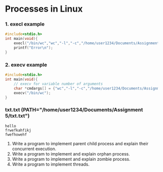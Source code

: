 # Processes in Linux
### 1. execl example
```c
#include<stdio.h>
int main(void){
	execl("/bin/wc","wc","-l","-c","/home/user1234/Documents/Assignment 5/txt.txt",(char *) 0);
	printf("Error\n");
}
```
### 2. execv example
```c
#include<stdio.h>
int main(void){
	// execv for variable number of arguments
	char *cmdargs[] = {"wc","-l","-c","/home/user1234/Documents/Assignment 5/txt.txt",NULL};
	execv("/bin/wc");
}
```
### txt.txt (PATH="/home/user1234/Documents/Assignment 5/txt.txt")
```
hello
frwefkahfikj
fwefhowehf
```
1. Write a program to implement parent child process and explain their concurrent execution.
2. Write a program to implement and explain orphan process.
3. Write a program to implement and explain zombie process.
4. Write a program to implement threads.
